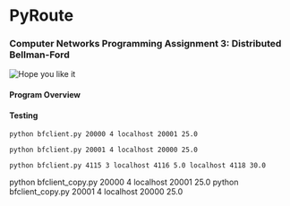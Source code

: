 # PyRoute
### Computer Networks Programming Assignment 3: Distributed Bellman­-Ford

![Hope you like it](http://imgs.xkcd.com/comics/pillow_talk.jpg)

#### Program Overview


#### Testing
```
python bfclient.py 20000 4 localhost 20001 25.0
```
```
python bfclient.py 20001 4 localhost 20000 25.0
```
```
python bfclient.py 4115 3 localhost 4116 5.0 localhost 4118 30.0
```

python bfclient_copy.py 20000 4 localhost 20001 25.0
python bfclient_copy.py 20001 4 localhost 20000 25.0

